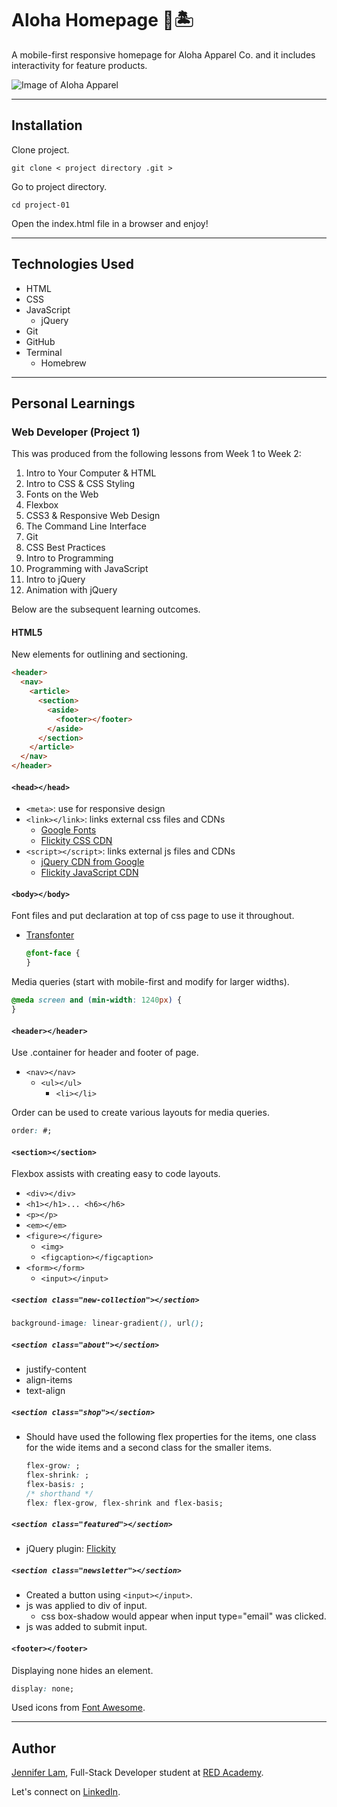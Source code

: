# Aloha Homepage 👗🏝

A mobile-first responsive homepage for Aloha Apparel Co. and it includes interactivity for feature products.

![Image of Aloha Apparel](https://github.com/nejmal/project-01/blob/master/aloha-homepage.png)

---

## Installation

Clone project.

```
git clone < project directory .git >
```

Go to project directory.

```
cd project-01
```

Open the index.html file in a browser and enjoy!

---

## Technologies Used

- HTML
- CSS
- JavaScript
  - jQuery
- Git
- GitHub
- Terminal
  - Homebrew

---

## Personal Learnings

### Web Developer (Project 1)

This was produced from the following lessons from Week 1 to Week 2:

1. Intro to Your Computer & HTML
2. Intro to CSS & CSS Styling
3. Fonts on the Web
4. Flexbox
5. CSS3 & Responsive Web Design
6. The Command Line Interface
7. Git
8. CSS Best Practices
9. Intro to Programming
10. Programming with JavaScript
11. Intro to jQuery
12. Animation with jQuery

Below are the subsequent learning outcomes.

#### HTML5

New elements for outlining and sectioning.

```html
<header>
  <nav>
    <article>
      <section>
        <aside>
          <footer></footer>
        </aside>
      </section>
    </article>
  </nav>
</header>
```

#### **`<head></head>`**

- `<meta>`: use for responsive design
- `<link></link>`: links external css files and CDNs
  - [Google Fonts](https://fonts.google.com/)
  - [Flickity CSS CDN](https://flickity.metafizzy.co/#cdn)
- `<script></script>`: links external js files and CDNs
  - [jQuery CDN from Google](https://developers.google.com/speed/libraries/#jquery)
  - [Flickity JavaScript CDN](https://flickity.metafizzy.co/#cdn)

#### **`<body></body>`**

Font files and put declaration at top of css page to use it throughout.

- [Transfonter](https://transfonter.org/)
  ```css
  @font-face {
  }
  ```

Media queries (start with mobile-first and modify for larger widths).

```css
@meda screen and (min-width: 1240px) {
}
```

#### **`<header></header>`**

Use .container for header and footer of page.

- `<nav></nav>`
  - `<ul></ul>`
    - `<li></li>`

Order can be used to create various layouts for media queries.

```css
order: #;
```

#### **`<section></section>`**

Flexbox assists with creating easy to code layouts.

- `<div></div>`
- `<h1></h1>... <h6></h6>`
- `<p></p>`
- `<em></em>`
- `<figure></figure>`
  - `<img>`
  - `<figcaption></figcaption>`
- `<form></form>`
  - `<input></input>`

##### `<section class="new-collection"></section>`

```css
background-image: linear-gradient(), url();
```

##### `<section class="about"></section>`

- justify-content
- align-items
- text-align

##### `<section class="shop"></section>`

- Should have used the following flex properties for the items, one class for the wide items and a second class for the smaller items.
  ```css
  flex-grow: ;
  flex-shrink: ;
  flex-basis: ;
  /* shorthand */
  flex: flex-grow, flex-shrink and flex-basis;
  ```

##### `<section class="featured"></section>`

- jQuery plugin: [Flickity](https://flickity.metafizzy.co/)

##### `<section class="newsletter"></section>`

- Created a button using `<input></input>`.
- js was applied to div of input.
  - css box-shadow would appear when input type="email" was clicked.
- js was added to submit input.

#### **`<footer></footer>`**

Displaying none hides an element.

```css
display: none;
```

Used icons from [Font Awesome](https://fontawesome.com/icons?d=gallery&m=free).

---

## Author

[Jennifer Lam](https://github.com/nejmal), Full-Stack Developer student at [RED Academy](https://redacademy.com/vancouver/).

Let's connect on [LinkedIn](https://www.linkedin.com/in/jenniferlam-/).

